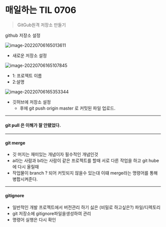 # 매일하는 TIL 0706

>GitGub원격 저장소 만들기



github 저장소 설정 

![image-20220706165013611](C:\Users\이상협\AppData\Roaming\Typora\typora-user-images\image-20220706165013611.png)

* 새로운 저장소 설정 

![image-20220706165107845](C:\Users\이상협\AppData\Roaming\Typora\typora-user-images\image-20220706165107845.png)

* 1: 프로젝트 이름
* 2:설명

![image-20220706165353344](C:\Users\이상협\AppData\Roaming\Typora\typora-user-images\image-20220706165353344.png)

* 깃허브에 저장소 설정
  * 후에 git push origin master 로 커밋된 파일 업로드.

***



####  git pull 은 이해가 잘 안됐었다.

***

#### git merge

* 깃 머지는 재미있는 개념이자 필수적인 개념인것
* a라는 사람과 b라는 사람이 같은 프로젝트를 할때 서로 다른 작업을 하고 git hube에 다시 올릴때 
* 작업물이 branch ? 되어 커밋되지 않을수 있는대 이떄 merge라는 명령어를 통해 병합시켜준다.

***

#### gitignore

* 일반적인 개발 프로젝트에서 버전관리 하기 싫은 (비밀로 하고싶은?) 파일/디렉토리 
* git 저장소에 gitignore파일을생성하여 관리
* 명령어 실행은 다시 확인 




